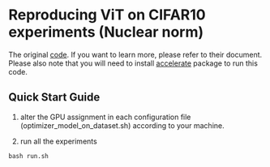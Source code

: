 # Reproducing ViT on CIFAR10 experiments (Nuclear norm)

The original [code](https://github.com/huggingface/transformers/tree/main/examples/pytorch/image-pretraining). If you want to learn more, please refer to their document.
Please also note that you will need to install [accelerate](https://huggingface.co/docs/accelerate/index) package to run this code.

## Quick Start Guide
1. alter the GPU assignment in each configuration file (optimizer_model_on_dataset.sh) according to your machine.

2. run all the experiments

```
bash run.sh
``` 